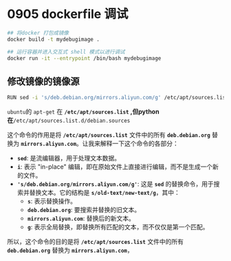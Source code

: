 # 0905 dockerfile 调试

```bash
## 将docker 打包成镜像
docker build -t mydebugimage .

## 运行容器并进入交互式 shell 模式以进行调试
docker run -it --entrypoint /bin/bash mydebugimage
```

## 修改镜像的镜像源

```bash
RUN sed -i 's/deb.debian.org/mirrors.aliyun.com/g' /etc/apt/sources.list.d/debian.sources
```

`ubuntu`的 `apt-get` 在 **`/etc/apt/sources.list` ,但python 在**`/etc/apt/sources.list.d/debian.sources`

这个命令的作用是将 **`/etc/apt/sources.list`** 文件中的所有 **`deb.debian.org`** 替换为 **`mirrors.aliyun.com`**。让我来解释一下这个命令的各部分：

- **`sed`**: 是流编辑器，用于处理文本数据。
- **`i`**: 表示 "in-place" 编辑，即在原始文件上直接进行编辑，而不是生成一个新的文件。
- **`'s/deb.debian.org/mirrors.aliyun.com/g'`**: 这是 **`sed`** 的替换命令，用于搜索并替换文本。它的结构是 **`s/old-text/new-text/g`**，其中：
    - **`s`**: 表示替换操作。
    - **`deb.debian.org`**: 要搜索并替换的旧文本。
    - **`mirrors.aliyun.com`**: 替换后的新文本。
    - **`g`**: 表示全局替换，即替换所有匹配的文本，而不仅仅是第一个匹配。

所以，这个命令的目的是将 **`/etc/apt/sources.list`** 文件中的所有 **`deb.debian.org`** 替换为 **`mirrors.aliyun.com`**，